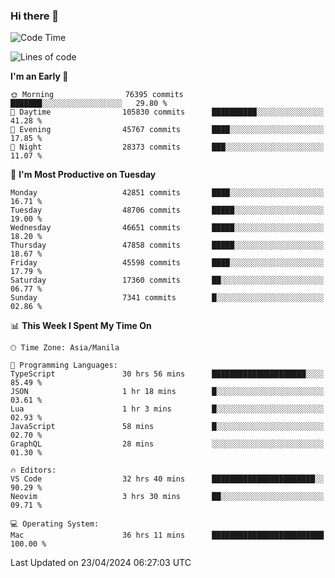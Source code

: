 ### Hi there 👋

<!--START_SECTION:waka-->
![Code Time](http://img.shields.io/badge/Code%20Time-5%2C077%20hrs%206%20mins-blue)

![Lines of code](https://img.shields.io/badge/From%20Hello%20World%20I%27ve%20Written-114.3%20million%20lines%20of%20code-blue)

**I'm an Early 🐤** 

```text
🌞 Morning                76395 commits       ███████░░░░░░░░░░░░░░░░░░   29.80 % 
🌆 Daytime                105830 commits      ██████████░░░░░░░░░░░░░░░   41.28 % 
🌃 Evening                45767 commits       ████░░░░░░░░░░░░░░░░░░░░░   17.85 % 
🌙 Night                  28373 commits       ███░░░░░░░░░░░░░░░░░░░░░░   11.07 % 
```
📅 **I'm Most Productive on Tuesday** 

```text
Monday                   42851 commits       ████░░░░░░░░░░░░░░░░░░░░░   16.71 % 
Tuesday                  48706 commits       █████░░░░░░░░░░░░░░░░░░░░   19.00 % 
Wednesday                46651 commits       █████░░░░░░░░░░░░░░░░░░░░   18.20 % 
Thursday                 47858 commits       █████░░░░░░░░░░░░░░░░░░░░   18.67 % 
Friday                   45598 commits       ████░░░░░░░░░░░░░░░░░░░░░   17.79 % 
Saturday                 17360 commits       ██░░░░░░░░░░░░░░░░░░░░░░░   06.77 % 
Sunday                   7341 commits        █░░░░░░░░░░░░░░░░░░░░░░░░   02.86 % 
```


📊 **This Week I Spent My Time On** 

```text
🕑︎ Time Zone: Asia/Manila

💬 Programming Languages: 
TypeScript               30 hrs 56 mins      █████████████████████░░░░   85.49 % 
JSON                     1 hr 18 mins        █░░░░░░░░░░░░░░░░░░░░░░░░   03.61 % 
Lua                      1 hr 3 mins         █░░░░░░░░░░░░░░░░░░░░░░░░   02.93 % 
JavaScript               58 mins             █░░░░░░░░░░░░░░░░░░░░░░░░   02.70 % 
GraphQL                  28 mins             ░░░░░░░░░░░░░░░░░░░░░░░░░   01.30 % 

🔥 Editors: 
VS Code                  32 hrs 40 mins      ███████████████████████░░   90.29 % 
Neovim                   3 hrs 30 mins       ██░░░░░░░░░░░░░░░░░░░░░░░   09.71 % 

💻 Operating System: 
Mac                      36 hrs 11 mins      █████████████████████████   100.00 % 
```


 Last Updated on 23/04/2024 06:27:03 UTC
<!--END_SECTION:waka-->


<!--
**rad182/rad182** is a ✨ _special_ ✨ repository because its `README.md` (this file) appears on your GitHub profile.

Here are some ideas to get you started:

- 🔭 I’m currently working on ...
- 🌱 I’m currently learning ...
- 👯 I’m looking to collaborate on ...
- 🤔 I’m looking for help with ...
- 💬 Ask me about ...
- 📫 How to reach me: ...
- 😄 Pronouns: ...
- ⚡ Fun fact: ...
-->
